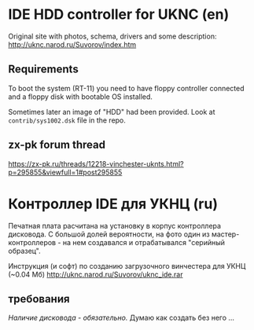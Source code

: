 # IDE HDD controller for UKNC (en)

Original site with photos, schema, drivers and some description:
   http://uknc.narod.ru/Suvorov/index.htm

## Requirements
To boot the system (RT-11) you need to have floppy controller connected and a floppy disk with bootable OS installed.

Sometimes later an image of "HDD" had been provided. Look at `contrib/sys1002.dsk` file in the repo.

## zx-pk forum thread

https://zx-pk.ru/threads/12218-vinchester-uknts.html?p=295855&viewfull=1#post295855


# Контроллер IDE для УКНЦ (ru)

Печатная плата расчитана на установку в корпус контроллера дисковода.
С большой долей вероятности, на фото один из мастер-контроллеров - на нем создавался и отрабатывался "серийный образец".

Инструкция (и софт) по созданию загрузочного винчестера для УКНЦ (~0.04 Мб)
    http://uknc.narod.ru/Suvorov/uknc_ide.rar

## требования

*Наличие дисковода - обязательно.* Думаю как создать без него ...


